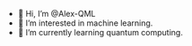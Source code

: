 - 👋 Hi, I’m @Alex-QML
- 👀 I’m interested in machine learning.
- 🌱 I’m currently learning quantum computing.


<!---
Alex-QML/Alex-QML is a ✨ special ✨ repository because its `README.md` (this file) appears on your GitHub profile.
You can click the Preview link to take a look at your changes.
--->
